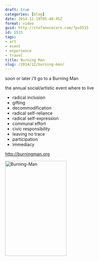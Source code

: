 ```yaml
---
draft: true
categories: [blog]
date: 2014-12-19T05:48:45Z
format: video
guid: http://stefanocecere.com/?p=5515
id: 5515
tags:
- art
- event
- experience
- travel
title: Burning Man
slug: /2014/12/burning-man/
---
```


soon or later i'll go to a Burning Man

<div class="jetpack-video-wrapper">
</div>

the annual social/artistic event where to live

- radical inclusion
- gifting
- decommodification
- radical self-reliance
- radical self-expression
- communal effort
- civic responsibility
- leaving no trace
- participation
- immediacy

<http://burningman.org>

<img class="alignleft size-full wp-image-5516" src="http://stefanocecere.com/wp-content/uploads/sites/3/2014/12/Burning-Man.png" alt="Burning-Man" width="200" height="309" srcset="http://stefanocecere.com/wp-content/uploads/sites/3/2014/12/Burning-Man.png 200w, http://stefanocecere.com/wp-content/uploads/sites/3/2014/12/Burning-Man-194x300.png 194w" sizes="(max-width: 200px) 100vw, 200px" />